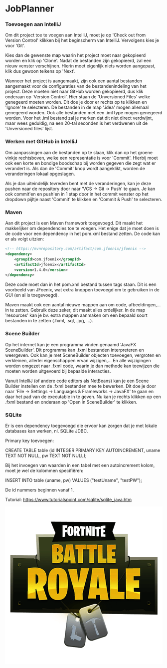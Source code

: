 # JobPlanner
### Toevoegen aan IntelliJ
Om dit project toe te voegen aan IntelliJ, moet je op 'Check out from Version Control' klikken
bij het beginscherm van IntelliJ. Vervolgens kies je voor 'Git'. 

Kies dan de gewenste map waarin het project moet naar gekopieerd worden en klik op 'Clone'.
Nadat de bestanden zijn gekopieerd, zal een nieuw venster verschijnen. Hierin moet eigenlijk
niets worden aangepast, klik dus gewoon telkens op 'Next'. 

Wanneer het project is aangemaakt, zijn ook een aantal bestanden aangemaakt voor de
configuraties van de bestandenindeling van het project. Deze moeten niet naar GitHub worden
gekopieerd, dus klik onderaan op 'Version Control'. Hier staan de 'Unversioned Files' welke
genegeerd moeten worden. Dit doe je door er rechts op te klikken en 'Ignore' te selecteren.
De bestanden in de map '.idea' mogen allemaal genegeerd worden. Ook alle bestanden met een
.iml type mogen genegeerd worden. Voor het .iml bestand zal je merken dat dit niet direct
verdwijnt, maar wees geduldig, na een 20-tal seconden is het verdwenen uit de 'Unversioned
files' lijst.

### Werken met GitHub in IntelliJ
Om aanpassingen aan de bestanden op te slaan, klik dan op het groene vinkje rechtsboven,
welke een representatie is voor 'Commit'. Hierbij moet ook een korte en bondige boodschap bij
worden gegeven die zegt wat er verandert is. Als dan de 'Commit' knop wordt aangeklikt,
worden de veranderingen lokaal opgeslagen.

Als je dan uiteindelijk tevreden bent met de veranderingen, kan je deze pushen naar de repository
door naar 'VCS -> Git -> Push' te gaan. Je kan ook commit'en en push'en in 1 stap door in het
commit venster op het dropdown pijltje naast 'Commit' te klikken en 'Commit & Push' te selecteren.

### Maven
Aan dit project is een Maven framework toegevoegd. Dit maakt het makkelijker om dependencies toe
te voegen. Het enige dat je moet doen is de code voor een dependency in het pom.xml bestand zetten.
De code kan er als volgt uitzien:
````xml
<!-- https://mvnrepository.com/artifact/com.jfoenix/jfoenix -->
<dependency>
    <groupId>com.jfoenix</groupId>
    <artifactId>jfoenix</artifactId>
    <version>1.4.0</version>
</dependency>
````
Deze code moet dan in het pom.xml bestand tussen <dependencies> tags staan. Dit is een voorbeeld
van JFoenix, wat extra knoppen toevoegd om te gebruiken in de GUI (en al is toegevoegd).

Maven maakt ook een aantal nieuwe mappen aan om code, afbeeldingen,... in te zetten. Gebruik
deze zeker, dit maakt alles ordelijker. In de map 'resources' kan je bv. extra mappen aanmaken
om een bepaald soort bestanden in te zetten (.fxml, .sql, .jpg, ...).
### Scene Builder
Op het internet kan je een programma vinden genaamd 'JavaFX SceneBuilder'. Dit programma
kan .fxml bestanden interpreteren en weergeven. Ook kan je met SceneBuilder objecten toevoegen,
vergroten en verkleinen, allerlei eigenschappen ervan wijzigen,... En alle wijzigingen worden
omgezet naar .fxml code, waarin je dan methode kan toewijzen die moeten worden uitgevoerd bij
bepaalde interacties.

Vanuit IntelliJ (of andere code editors als NetBeans) kan je een Scene Builder instellen om de
.fxml bestanden mee te bewerken. Dit doe je door naar 'File -> Settings -> Languages & Frameworks -> JavaFX'
te gaan en daar het pad van de executable in te geven. Nu kan je rechts klikken op een .fxml
bestand en onderaan op 'Open in SceneBuilder' te klikken.

### SQLite
Er is een dependency toegevoegd die ervoor kan zorgen dat je met lokale databases kan werken,
nl. SQLite JDBC.

Primary key toevoegen:

CREATE TABLE table (id INTEGER PRIMARY KEY AUTOINCREMENT, uname TEXT NOT NULL, pw TEXT NOT NULL);

Bij het invoegen van waarden in een tabel met een autoincrement kolom, moet je wel de kolommen specifiëren:

INSERT INTO table (uname, pw) VALUES ("testUname", "testPW");

De id nummers beginnen vanaf 1.

Tutorial: https://www.tutorialspoint.com/sqlite/sqlite_java.htm

![Alt text](
        /src/main/resources/images/vicro.png
      )
